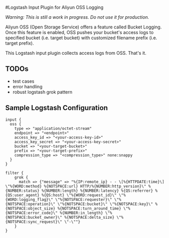 #Logstash Input Plugin for Aliyun OSS Logging

*Warning: This is still a work in progress. Do not use it for production.*

Aliyun OSS (Open Storage Service) offers a feature called Bucket Logging.
Once this feature is enabled, OSS pushes your bucket's access logs to specified bucket (i.e. target bucket)
with customized filename prefix (i.e. target prefix).

This Logstash input plugin collects access logs from OSS. That's it.


## TODOs
* test cases
* error handling
* robust logstash grok pattern

## Sample Logstash Configuration
```
input {
  oss {
    type => "application/octet-stream"
    endpoint => "<endpoint>"
    access_key_id => "<your-access-key-id>"
    access_key_secret => "<your-access-key-secret>"
    bucket => "<your-target-bucket>"
    prefix => "<your-target-prefix>"
    compression_type => "<compression_type>" none:snappy
  }
}

filter {
    grok {
      match => {"message" => "%{IP:remote_ip} - - \[%{HTTPDATE:time}\] \"%{WORD:method} %{NOTSPACE:url} HTTP/%{NUMBER:http_version}\" %{NUMBER:status} %{NUMBER:length} %{NUMBER:latency} %{QS:referrer} %{QS:user_agent} %{QS:host} \"%{WORD:request_id}\" \"%{WORD:logging_flag}\" \"%{NOTSPACE:requester}\" \"%{NOTSPACE:operation}\" \"%{NOTSPACE:bucket}\" \"%{NOTSPACE:key}\" %{NOTSPACE:object_size} %{NOTSPACE:turn_around_time} \"%{NOTSPACE:error_code}\" %{NUMBER:in_length} \"%{NOTSPACE:bucket_owner}\" %{NOTSPACE:delta_size} \"%{NOTSPACE:sync_request}\" \"-\""}
    }
}
```

